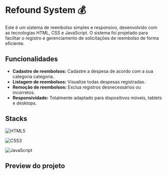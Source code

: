 # Refound System 💰

Este é um sistema de reembolso simples e responsivo, desenvolvido com as tecnologias HTML, CSS e JavaScript. O sistema foi projetado para facilitar o registro e gerenciamento de solicitações de reembolso de forma eficiente.

## Funcionalidades

- **Cadastro de reembolsos:** Cadastre a despesa de acordo com a sua categoria categoria.
- **Listagem de reembolsos:** Visualize todas despesas registradas.
- **Remoção de reembolsos:** Exclua registros desnecessários ou incorretos.
- **Responsividade:** Totalmente adaptado para dispositivos móveis, tablets e desktops.

## Stacks

![HTML5](https://img.shields.io/badge/html5-%23E34F26.svg?style=for-the-badge&logo=html5&logoColor=white)

![CSS3](https://img.shields.io/badge/css3-%231572B6.svg?style=for-the-badge&logo=css3&logoColor=white)

![JavaScript](https://img.shields.io/badge/JavaScript-F7DF1E?style=for-the-badge&logo=javascript&logoColor=black)

## Preview do projeto

